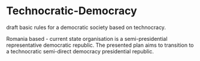 # Technocratic-Democracy
draft basic rules for a democratic society based on technocracy.

Romania based - current state organisation is a semi-presidential representative democratic republic. 
The presented plan aims to transition to a technocratic semi-direct democracy presidential republic.
